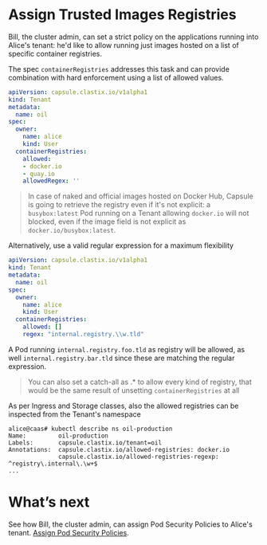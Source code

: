 # Assign Trusted Images Registries
Bill, the cluster admin, can set a strict policy on the applications running into Alice's tenant: he'd like to allow running just images hosted on a list of specific container registries.

The spec `containerRegistries` addresses this task and can provide combination with hard enforcement using a list of allowed values.


```yaml
apiVersion: capsule.clastix.io/v1alpha1
kind: Tenant
metadata:
  name: oil
spec:
  owner:
    name: alice
    kind: User
  containerRegistries:
    allowed:
    - docker.io
    - quay.io
    allowedRegex: ''
```

> In case of naked and official images hosted on Docker Hub, Capsule is going
> to retrieve the registry even if it's not explicit: a `busybox:latest` Pod
> running on a Tenant allowing `docker.io` will not blocked, even if the image
> field is not explicit as `docker.io/busybox:latest`.


Alternatively, use a valid regular expression for a maximum flexibility

```yaml
apiVersion: capsule.clastix.io/v1alpha1
kind: Tenant
metadata:
  name: oil
spec:
  owner:
    name: alice
    kind: User
  containerRegistries:
    allowed: []
    regex: "internal.registry.\\w.tld"
```

A Pod running `internal.registry.foo.tld` as registry will be allowed, as well `internal.registry.bar.tld` since these are matching the regular expression.

> You can also set a catch-all as .* to allow every kind of registry,
> that would be the same result of unsetting `containerRegistries` at all

As per Ingress and Storage classes, also the allowed registries can be inspected from the Tenant's namespace

```
alice@caas# kubectl describe ns oil-production
Name:         oil-production
Labels:       capsule.clastix.io/tenant=oil
Annotations:  capsule.clastix.io/allowed-registries: docker.io
              capsule.clastix.io/allowed-registries-regexp: ^registry\.internal\.\w+$
...
```

# What’s next
See how Bill, the cluster admin, can assign Pod Security Policies to Alice's tenant. [Assign Pod Security Policies](./pod-security-policies.md).

